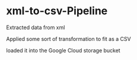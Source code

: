 # xml-to-csv-Pipeline


Extracted data from xml

Applied some sort of transformation to fit as a CSV

loaded it into the Google Cloud storage bucket
